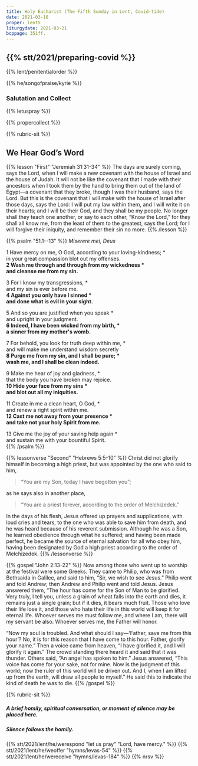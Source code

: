 ```yaml
---
title: Holy Eucharist (The Fifth Sunday in Lent, Covid-tide)
date: 2021-03-18
proper: lent5
liturgydate: 2021-03-21
bcppage: 351ff.
---
```

{{% stt/2021/preparing-covid %}}
---

{{% lent/penitentialorder %}}

{{% he/songofpraise/kyrie %}}

### Salutation and Collect
{{% letuspray %}}

{{% propercollect %}}

{{% rubric-sit %}}
## We Hear God’s Word
{{% lesson "First" "Jeremiah 31:31-34" %}}
The days are surely coming, says the Lord, when I will make a new covenant with the house of Israel and the house of Judah. It will not be like the covenant that I made with their ancestors when I took them by the hand to bring them out of the land of Egypt—a covenant that they broke, though I was their husband, says the Lord. But this is the covenant that I will make with the house of Israel after those days, says the Lord: I will put my law within them, and I will write it on their hearts; and I will be their God, and they shall be my people. No longer shall they teach one another, or say to each other, “Know the Lord,” for they shall all know me, from the least of them to the greatest, says the Lord; for I will forgive their iniquity, and remember their sin no more.
{{% /lesson %}}

{{% psalm "51.1--13" %}}
_Miserere mei, Deus_

1	Have mercy on me, O God, according to your loving-kindness; \*  
in your great compassion blot out my offenses.  
**2	Wash me through and through from my wickedness \*  
and cleanse me from my sin.**  
  
3	For I know my transgressions, \*  
and my sin is ever before me.  
**4	Against you only have I sinned \*  
and done what is evil in your sight.**  
  
5	And so you are justified when you speak \*  
and upright in your judgment.  
**6	Indeed, I have been wicked from my birth, \*  
a sinner from my mother's womb.**  
  
7	For behold, you look for truth deep within me, \*  
and will make me understand wisdom secretly  
**8	Purge me from my sin, and I shall be pure; \*  
wash me, and I shall be clean indeed.**  
  
9	Make me hear of joy and gladness, \*  
that the body you have broken may rejoice.  
**10	Hide your face from my sins \*  
and blot out all my iniquities.**  
  
11	Create in me a clean heart, O God, \*  
and renew a right spirit within me.  
**12	Cast me not away from your presence \*  
and take not your holy Spirit from me.**  
  
13	Give me the joy of your saving help again \*  
and sustain me with your bountiful Spirit.  
{{% /psalm %}}


{{% lessonverse "Second"  "Hebrews 5:5-10" %}}
Christ did not glorify himself in becoming a high priest, but was appointed by the one who said to him,
> “You are my Son,
today I have begotten you”;

as he says also in another place,
> “You are a priest forever,
according to the order of Melchizedek.”

In the days of his flesh, Jesus offered up prayers and supplications, with loud cries and tears, to the one who was able to save him from death, and he was heard because of his reverent submission. Although he was a Son, he learned obedience through what he suffered; and having been made perfect, he became the source of eternal salvation for all who obey him, having been designated by God a high priest according to the order of Melchizedek.
{{% /lessonverse %}}

{{% gospel "John 2:13-22" %}}
Now among those who went up to worship at the festival were some Greeks. They came to Philip, who was from Bethsaida in Galilee, and said to him, “Sir, we wish to see Jesus.” Philip went and told Andrew; then Andrew and Philip went and told Jesus. Jesus answered them, “The hour has come for the Son of Man to be glorified. Very truly, I tell you, unless a grain of wheat falls into the earth and dies, it remains just a single grain; but if it dies, it bears much fruit. Those who love their life lose it, and those who hate their life in this world will keep it for eternal life. Whoever serves me must follow me, and where I am, there will my servant be also. Whoever serves me, the Father will honor.

“Now my soul is troubled. And what should I say—‘Father, save me from this hour’? No, it is for this reason that I have come to this hour. Father, glorify your name.” Then a voice came from heaven, “I have glorified it, and I will glorify it again.” The crowd standing there heard it and said that it was thunder. Others said, “An angel has spoken to him.” Jesus answered, “This voice has come for your sake, not for mine. Now is the judgment of this world; now the ruler of this world will be driven out. And I, when I am lifted up from the earth, will draw all people to myself.” He said this to indicate the kind of death he was to die.
{{% /gospel %}}

{{% rubric-sit %}}
##### A brief homily, spiritual conversation, or moment of silence may be placed here.
##### Silence follows the homily.

{{% stt/2021/lent/he/werespond "let us pray" "Lord, have mercy." %}}
{{% stt/2021/lent/he/weoffer "hymns/levas-54" %}}
{{% stt/2021/lent/he/wereceive "hymns/levas-184" %}}
{{% nrsv %}}
